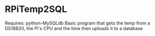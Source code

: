 RPiTemp2SQL
===========

Requires: python-MySQLdb
Basic program that gets the temp from a DS18B20, the Pi's CPU and the time then uploads it to a database
